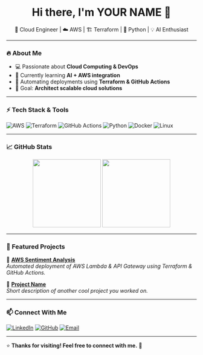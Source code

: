 <h1 align="center">Hi there, I'm YOUR NAME 👋</h1>
<p align="center">
  🚀 Cloud Engineer | ☁️ AWS | 🏗️ Terraform | 🐍 Python | 💡 AI Enthusiast
</p>

---

### 🔥 About Me
- 💻 Passionate about **Cloud Computing & DevOps**  
- 🌱 Currently learning **AI + AWS integration**  
- 🚀 Automating deployments using **Terraform & GitHub Actions**  
- 🎯 Goal: **Architect scalable cloud solutions**  

---

### ⚡ Tech Stack & Tools
![AWS](https://img.shields.io/badge/AWS-%23FF9900.svg?style=for-the-badge&logo=amazon-aws&logoColor=white)
![Terraform](https://img.shields.io/badge/Terraform-%235835CC.svg?style=for-the-badge&logo=terraform&logoColor=white)
![GitHub Actions](https://img.shields.io/badge/GitHub_Actions-%232671E5.svg?style=for-the-badge&logo=github-actions&logoColor=white)
![Python](https://img.shields.io/badge/Python-%233776AB.svg?style=for-the-badge&logo=python&logoColor=white)
![Docker](https://img.shields.io/badge/Docker-%232496ED.svg?style=for-the-badge&logo=docker&logoColor=white)
![Linux](https://img.shields.io/badge/Linux-%23FCC624.svg?style=for-the-badge&logo=linux&logoColor=black)

---

### 📈 GitHub Stats
<div align="center">
  <img height="180em" src="https://github-readme-stats.vercel.app/api?username=YOUR_GITHUB_USERNAME&show_icons=true&theme=tokyonight&count_private=true" />
  <img height="180em" src="https://github-readme-streak-stats.herokuapp.com/?user=YOUR_GITHUB_USERNAME&theme=tokyonight" />
</div>

---

### 🚀 Featured Projects
📌 **[AWS Sentiment Analysis](https://github.com/YOUR_GITHUB_USERNAME/aws-sentiment-analysis)**  
*Automated deployment of AWS Lambda & API Gateway using Terraform & GitHub Actions.*

📌 **[Project Name](https://github.com/YOUR_GITHUB_USERNAME/another-project)**  
*Short description of another cool project you worked on.*

---

### 📫 Connect With Me
[![LinkedIn](https://img.shields.io/badge/LinkedIn-%230077B5.svg?style=for-the-badge&logo=linkedin&logoColor=white)](https://www.linkedin.com/in/YOUR-LINKEDIN/)
[![GitHub](https://img.shields.io/badge/GitHub-%23121011.svg?style=for-the-badge&logo=github&logoColor=white)](https://github.com/YOUR_GITHUB_USERNAME/)
[![Email](https://img.shields.io/badge/Email-D14836?style=for-the-badge&logo=gmail&logoColor=white)](mailto:your.email@example.com)

---

⭐ **Thanks for visiting! Feel free to connect with me.** 🚀  

